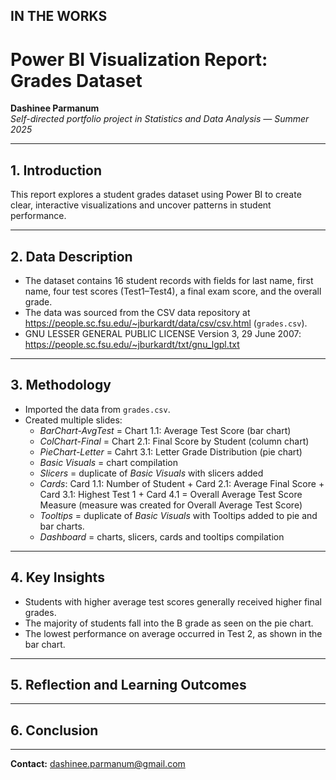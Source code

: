 ## IN THE WORKS

# Power BI Visualization Report: Grades Dataset

**Dashinee Parmanum**  
*Self-directed portfolio project in Statistics and Data Analysis — Summer 2025*

---
## 1. Introduction
This report explores a student grades dataset using Power BI to create clear, interactive visualizations and uncover patterns in student performance.

---
## 2. Data Description
- The dataset contains 16 student records with fields for last name, first name, four test scores (Test1–Test4), a final exam score, and the overall grade.
- The data was sourced from the CSV data repository at https://people.sc.fsu.edu/~jburkardt/data/csv/csv.html (`grades.csv`).
- GNU LESSER GENERAL PUBLIC LICENSE Version 3, 29 June 2007: https://people.sc.fsu.edu/~jburkardt/txt/gnu_lgpl.txt

---
## 3. Methodology
- Imported the data from `grades.csv`.
- Created multiple slides:
  - *BarChart-AvgTest* = Chart 1.1: Average Test Score (bar chart)
  -  *ColChart-Final* = Chart 2.1: Final Score by Student (column chart)
  -  *PieChart-Letter* = Cahrt 3.1: Letter Grade Distribution (pie chart)
  -  *Basic Visuals* = chart compilation
  -  *Slicers* = duplicate of *Basic Visuals* with slicers added
  -  *Cards*: Card 1.1: Number of Student + Card 2.1: Average Final Score + Card 3.1: Highest Test 1 + Card 4.1 = Overall Average Test Score Measure (measure was created for Overall Average Test Score)
  -  *Tooltips* = duplicate of *Basic Visuals* with Tooltips added to pie and bar charts.
  -  *Dashboard* = charts, slicers, cards and tooltips compilation

---
## 4. Key Insights
- Students with higher average test scores generally received higher final grades.
- The majority of students fall into the B grade as seen on the pie chart.
- The lowest performance on average occurred in Test 2, as shown in the bar chart.

---
## 5. Reflection and Learning Outcomes


---
## 6. Conclusion


---
**Contact:** dashinee.parmanum@gmail.com
